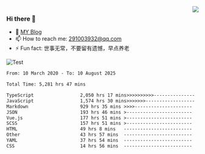 <img align='right' src='https://github-readme-stats.vercel.app/api?username=niaogege&show_icons=true&theme=radical'/>

### Hi there 👋

- 🌱 [MY Blog](https://bythewayer.com/)
- 📫 How to reach me: 291003932@qq.com
- ⚡ Fun fact:  世事无常，不要留有遗憾，早点养老

![Test](https://github-readme-stats.vercel.app/api/top-langs/?username=niaogege&layout=compact)

<!--START_SECTION:waka-->

```txt
From: 10 March 2020 - To: 10 August 2025

Total Time: 5,281 hrs 47 mins

TypeScript                 2,050 hrs 17 mins>>>>>>>>>>---------------   38.82 %
JavaScript                 1,574 hrs 30 mins>>>>>>>------------------   29.81 %
Markdown                   929 hrs 35 mins >>>>---------------------   17.60 %
JSON                       193 hrs 46 mins >------------------------   03.67 %
Vue.js                     177 hrs 51 mins >------------------------   03.37 %
SCSS                       157 hrs 51 mins >------------------------   02.99 %
HTML                       49 hrs 8 mins   -------------------------   00.93 %
Other                      43 hrs 57 mins  -------------------------   00.83 %
YAML                       37 hrs 54 mins  -------------------------   00.72 %
CSS                        14 hrs 56 mins  -------------------------   00.28 %
```

<!--END_SECTION:waka-->
